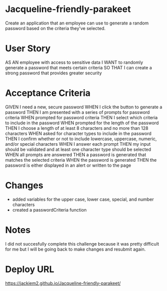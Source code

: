 # Jacqueline-friendly-parakeet
Create an application that an employee can use to generate a random password based on the criteria they've selected.

# User Story
AS AN employee with access to sensitive data
I WANT to randomly generate a password that meets certain criteria
SO THAT I can create a strong password that provides greater security

# Acceptance Criteria
GIVEN I need a new, secure password
WHEN I click the button to generate a password
THEN I am presented with a series of prompts for password criteria
WHEN prompted for password criteria
THEN I select which criteria to include in the password
WHEN prompted for the length of the password
THEN I choose a length of at least 8 characters and no more than 128 characters
WHEN asked for character types to include in the password
THEN I confirm whether or not to include lowercase, uppercase, numeric, and/or special characters
WHEN I answer each prompt
THEN my input should be validated and at least one character type should be selected
WHEN all prompts are answered
THEN a password is generated that matches the selected criteria
WHEN the password is generated
THEN the password is either displayed in an alert or written to the page

# Changes
* added variables for the upper case, lower case, special, and number characters
* created a passwordCriteria function

# Notes
I did not succesfully complete this challenge because it was pretty difficult for me but I will be going back to make changes and resubmit again.

# Deploy URL
https://jackiem2.github.io/Jacqueline-friendly-parakeet/
